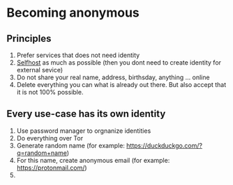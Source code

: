 # Becoming anonymous

## Principles

1. Prefer services that does not need identity
2. [Selfhost](https://github.com/anton-isidore/articles#selfhosting-independence-antifragility) as much as possible (then you dont need to create identity for external sevice)
3. Do not share your real name, address, birthsday, anything ... online
4. Delete everything you can what is already out there. But also accept that it is not 100% possible.

## Every use-case has its own identity

1. Use password manager to orgnanize identities
2. Do everything over Tor
3. Generate random name (for example: https://duckduckgo.com/?q=random+name)
4. For this name, create anonymous email (for example: https://protonmail.com/)
5. 
